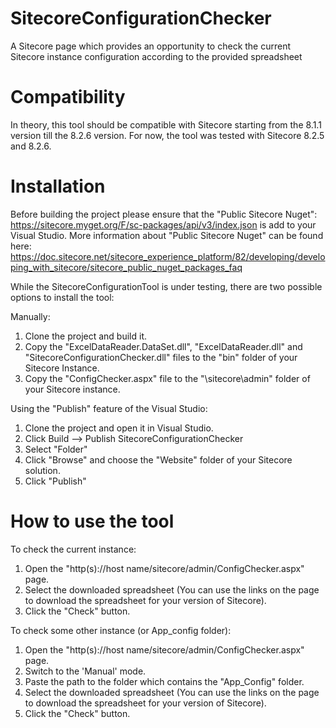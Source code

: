 # SitecoreConfigurationChecker
A Sitecore page which provides an opportunity to check the current Sitecore instance configuration according to the provided spreadsheet

# Compatibility
In theory, this tool should be compatible with Sitecore starting from the 8.1.1 version till the 8.2.6 version.
For now, the tool was tested with Sitecore 8.2.5 and 8.2.6.

# Installation

Before building the project please ensure that the "Public Sitecore Nuget": https://sitecore.myget.org/F/sc-packages/api/v3/index.json is add to your Visual Studio. More information about "Public Sitecore Nuget" can be found here: https://doc.sitecore.net/sitecore_experience_platform/82/developing/developing_with_sitecore/sitecore_public_nuget_packages_faq

While the SitecoreConfigurationTool is under testing, there are two possible options to install the tool:

Manually:

1. Clone the project and build it.
2. Copy the "ExcelDataReader.DataSet.dll", "ExcelDataReader.dll" and "SitecoreConfigurationChecker.dll" files to the "bin" folder of your Sitecore Instance.
3. Copy the "ConfigChecker.aspx" file to the "\sitecore\admin" folder of your Sitecore instance.

Using the "Publish" feature of the Visual Studio:

1. Clone the project and open it in Visual Studio.
2. Click Build --> Publish SitecoreConfigurationChecker
3. Select "Folder"
4. Click "Browse" and choose the "Website" folder of your Sitecore solution.
5. Click "Publish" 

# How to use the tool

To check the current instance:

1. Open the "http(s)://host name/sitecore/admin/ConfigChecker.aspx" page.
2. Select the downloaded spreadsheet (You can use the links on the page to download the spreadsheet for your version of Sitecore).
3. Click the "Check" button.

To check some other instance (or App_config folder):

1. Open the "http(s)://host name/sitecore/admin/ConfigChecker.aspx" page.
2. Switch to the 'Manual' mode.
3. Paste the path to the folder which contains the "App_Config" folder.
3. Select the downloaded spreadsheet (You can use the links on the page to download the spreadsheet for your version of Sitecore).
4. Click the "Check" button.
